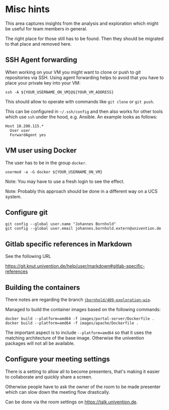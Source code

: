 # Misc hints

This area captures insights from the analysis and exploration which might be
useful for team members in general.

The right place for those still has to be found. Then they should be migrated to
that place and removed here.


## SSH Agent forwarding

When working on your VM you might want to clone or push to git repositories via
SSH. Using agent forwarding helps to avoid that you have to place your private
key into your VM:

    ssh -A ${YOUR_USERNAME_ON_VM}@${YOUR_VM_ADDRESS}

This should allow to operate with commands like `git clone` or `git push`.

This can be configured in `~/.ssh/config` and then also works for other tools
which use `ssh` under the hood, e.g. Ansible. An example looks as follows:

```
Host 10.200.115.*
  User user
  ForwardAgent yes
```


## VM user using Docker

The user has to be in the group `docker`.

    usermod -a -G docker ${YOUR_USERNAME_ON_VM}

Note: You may have to use a fresh login to see the effect.

Note: Probably this approach should be done in a different way on a UCS system.


## Configure git

    git config --global user.name "Johannes Bornhold"
    git config --global user.email johannes.bornhold.extern@univention.de



## Gitlab specific references in Markdown

See the following URL

<https://git.knut.univention.de/help/user/markdown#gitlab-specific-references>



## Building the containers

There notes are regarding the branch
[`jbornhold/409-exploration-wip`](https://git.knut.univention.de/univention/components/univention-portal/-/refs/switch?destination=tree&ref=jbornhold%2F409-exploration-wip).

Managed to build the container images based on the following commands:

    docker build --platform=amd64 -f images/portal-server/Dockerfile .
    docker build --platform=amd64 -f images/apache/Dockerfile .

The important aspect is to include `--platform=amd64` so that it uses the
matching architecture of the base image. Otherwise the univention packages will
not all be available.


## Configure your meeting settings

There is a setting to allow all to become presenters, that's making it easier to
collaborate and quickly share a screen.

Otherwise people have to ask the owner of the room to be made presenter which
can slow down the meeting flow drastically.

Can be done via the room settings on <https://talk.univention.de>.
